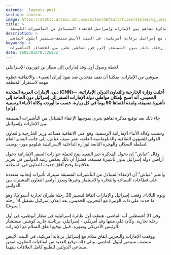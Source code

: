 ```yaml
--- 
extends: _layouts.post 
section: content 
image: https://static.arabic.cnn.com/sites/default/files/styles/og_image_v1/public/2020/10/22/images/GettyImages-1229178769%20%281%29.jpg?itok=KZzJfkLN 
title: > 
  مذكرة تفاهم بين الإمارات وإسرائيل للإعفاء المتبادل من التأشيرات المُسبقة 
description: > 
  جاء ذلك بعد توقيع مذكرة تفاهم يجري بموجبها الإعفاء المُتبادل من التأشيرات المسبقة بين الإمارات وإسرائيل.واعتبر "غباش" أن الإعفاء المتبادل من التأشيرات المسبقة سيترك تأثيرات إيجابية متعددة على قطاعات السياحة والتجارة والاستثمار وغيرها ويعزز أواصر التعاون المشترك بين الدولتين.وفي 31 أغسطس آب الماضي، هبطت أول طائرة إسرائيلية في مطار أبوظبي، في أول رحلة تجارية.وكان على متنها وفد أمريكي - إسرائيلي، برئاسة جاريد كوشنر، مستشار الرئيس الأمريكي وصهره، قبيل توقيع اتفاق السلام مع الإمارات.ووقعت الإمارات والبحرين اتفاق سلام مع إسرائيل برعاية أمريكية، في البيت الأبيض منتصف سبتمبر أيلول الماضي. 
keywords: > 
  مذكرة, وإسرائيل, إسرائيل, الإمارات, مع, المتبادل, غباش, رحلة, ذلك, بين, المسبقة, إلى, في, تفاهم, على, من, للإعفاء, التأشيرات 
date: 1603383278.725832 
--- 
```

<div><p>&#1604;&#1581;&#1592;&#1577; &#1608;&#1589;&#1608;&#1604; &#1571;&#1608;&#1604; &#1608;&#1601;&#1583; &#1573;&#1605;&#1575;&#1585;&#1575;&#1578;&#1610; &#1573;&#1604;&#1609; &#1605;&#1591;&#1575;&#1585; &#1576;&#1606; &#1594;&#1608;&#1585;&#1610;&#1608;&#1606; &#1575;&#1604;&#1573;&#1587;&#1585;&#1575;&#1574;&#1610;&#1604;&#1610;</p><p>&#1605;&#1606;&#1608;&#1588;&#1606; &#1605;&#1606; &#1575;&#1604;&#1573;&#1605;&#1575;&#1585;&#1575;&#1578;: &#1610;&#1605;&#1603;&#1606;&#1606;&#1575; &#1571;&#1606; &#1606;&#1602;&#1601; &#1605;&#1578;&#1581;&#1583;&#1610;&#1606; &#1590;&#1583; &#1606;&#1601;&#1608;&#1584; &#1573;&#1610;&#1585;&#1575;&#1606; &#1575;&#1604;&#1587;&#1610;&#1569;.. &#1608;&#1575;&#1604;&#1575;&#1578;&#1601;&#1575;&#1602;&#1610;&#1577; &#1582;&#1591;&#1608;&#1577; &#1605;&#1607;&#1605;&#1577; &#1604;&#1575;&#1587;&#1578;&#1602;&#1585;&#1575;&#1585; &#1575;&#1604;&#1605;&#1606;&#1591;&#1602;&#1577;</p><p><strong>&#1583;&#1576;&#1610;&#1548; &#1575;&#1604;&#1573;&#1605;&#1575;&#1585;&#1575;&#1578; &#1575;&#1604;&#1593;&#1585;&#1576;&#1610;&#1577; &#1575;&#1604;&#1605;&#1578;&#1581;&#1583;&#1577; (CNN)-- &#1571;&#1593;&#1604;&#1606;&#1578; &#1608;&#1586;&#1575;&#1585;&#1577; &#1575;&#1604;&#1582;&#1575;&#1585;&#1580;&#1610;&#1577; &#1608;&#1575;&#1604;&#1578;&#1593;&#1575;&#1608;&#1606; &#1575;&#1604;&#1583;&#1608;&#1604;&#1610; &#1575;&#1604;&#1573;&#1605;&#1575;&#1585;&#1575;&#1578;&#1610;&#1577;&#1548; &#1575;&#1604;&#1582;&#1605;&#1610;&#1587;&#1548; &#1571;&#1606;&#1607; &#1571;&#1589;&#1576;&#1581; &#1576;&#1573;&#1605;&#1603;&#1575;&#1606; &#1605;&#1608;&#1575;&#1591;&#1606;&#1610; &#1583;&#1608;&#1604;&#1577; &#1575;&#1604;&#1573;&#1605;&#1575;&#1585;&#1575;&#1578; &#1575;&#1604;&#1587;&#1601;&#1585; &#1573;&#1604;&#1609; &#1573;&#1587;&#1585;&#1575;&#1574;&#1610;&#1604; &#1583;&#1608;&#1606; &#1575;&#1604;&#1581;&#1575;&#1580;&#1577; &#1573;&#1604;&#1609; &#1578;&#1571;&#1588;&#1610;&#1585;&#1577; &#1605;&#1587;&#1576;&#1602;&#1577;&#1548; &#1608;&#1604;&#1605;&#1583;&#1577; &#1571;&#1602;&#1589;&#1575;&#1607;&#1575; 90 &#1610;&#1608;&#1605;&#1575;&#1611; &#1601;&#1610; &#1603;&#1604; &#1586;&#1610;&#1575;&#1585;&#1577;&#1548; &#1581;&#1587;&#1576; &#1605;&#1575; &#1571;&#1608;&#1585;&#1583;&#1578;&#1607; &#1608;&#1603;&#1575;&#1604;&#1577; &#1575;&#1604;&#1571;&#1606;&#1576;&#1575;&#1569; &#1575;&#1604;&#1585;&#1587;&#1605;&#1610;&#1577; (&#1608;&#1575;&#1605;).</strong></p>&#13;
&#13;
<p>&#1580;&#1575;&#1569; &#1584;&#1604;&#1603; &#1576;&#1593;&#1583; &#1578;&#1608;&#1602;&#1610;&#1593; &#1605;&#1584;&#1603;&#1585;&#1577; &#1578;&#1601;&#1575;&#1607;&#1605; &#1610;&#1580;&#1585;&#1610; &#1576;&#1605;&#1608;&#1580;&#1576;&#1607;&#1575; &#1575;&#1604;&#1573;&#1593;&#1601;&#1575;&#1569; &#1575;&#1604;&#1605;&#1615;&#1578;&#1576;&#1575;&#1583;&#1604; &#1605;&#1606; &#1575;&#1604;&#1578;&#1571;&#1588;&#1610;&#1585;&#1575;&#1578; &#1575;&#1604;&#1605;&#1587;&#1576;&#1602;&#1577; &#1576;&#1610;&#1606; &#1575;&#1604;&#1573;&#1605;&#1575;&#1585;&#1575;&#1578; &#1608;&#1573;&#1587;&#1585;&#1575;&#1574;&#1610;&#1604;.</p>&#13;
&#13;
<p>&#1608;&#1581;&#1587;&#1576; &#1608;&#1603;&#1575;&#1604;&#1577; &#1575;&#1604;&#1571;&#1606;&#1576;&#1575;&#1569; &#1575;&#1604;&#1573;&#1605;&#1575;&#1585;&#1575;&#1578;&#1610;&#1577; &#1575;&#1604;&#1585;&#1587;&#1605;&#1610;&#1577;&#1548; &#1608;&#1602;&#1593; &#1593;&#1604;&#1609; &#1575;&#1604;&#1575;&#1578;&#1601;&#1575;&#1602;&#1610;&#1577; &#1605;&#1587;&#1575;&#1593;&#1583; &#1608;&#1586;&#1610;&#1585; &#1575;&#1604;&#1582;&#1575;&#1585;&#1580;&#1610;&#1577; &#1608;&#1575;&#1604;&#1578;&#1593;&#1575;&#1608;&#1606; &#1575;&#1604;&#1583;&#1608;&#1604;&#1610; &#1604;&#1604;&#1588;&#1572;&#1608;&#1606; &#1575;&#1604;&#1579;&#1602;&#1575;&#1601;&#1610;&#1577; &#1608;&#1575;&#1604;&#1583;&#1576;&#1604;&#1608;&#1605;&#1575;&#1587;&#1610;&#1577; &#1575;&#1604;&#1593;&#1575;&#1605;&#1577;&#1548; &#1593;&#1605;&#1585; &#1587;&#1610;&#1601; &#1594;&#1576;&#1575;&#1588;&#1548; &#1573;&#1604;&#1609; &#1580;&#1575;&#1606;&#1576; &#1575;&#1604;&#1605;&#1583;&#1610;&#1585; &#1575;&#1604;&#1593;&#1575;&#1605; &#1604;&#1587;&#1604;&#1591;&#1577; &#1575;&#1604;&#1587;&#1603;&#1575;&#1606; &#1608;&#1575;&#1604;&#1607;&#1580;&#1585;&#1577; &#1575;&#1604;&#1578;&#1575;&#1576;&#1593;&#1577; &#1604;&#1608;&#1586;&#1575;&#1585;&#1577; &#1575;&#1604;&#1583;&#1575;&#1582;&#1604;&#1610;&#1577; &#1575;&#1604;&#1573;&#1587;&#1585;&#1575;&#1574;&#1610;&#1604;&#1610;&#1577; &#1588;&#1604;&#1608;&#1605;&#1608; &#1605;&#1608;&#1585;- &#1610;&#1608;&#1587;&#1601;.</p>&#13;
&#13;
<p>&#1608;&#1602;&#1575;&#1604; "&#1594;&#1576;&#1575;&#1588;" &#1573;&#1606; &#1583;&#1582;&#1608;&#1604; &#1575;&#1604;&#1605;&#1584;&#1603;&#1585;&#1577; &#1581;&#1610;&#1586; &#1575;&#1604;&#1578;&#1606;&#1601;&#1610;&#1584; &#1610;&#1578;&#1610;&#1581; &#1604;&#1581;&#1605;&#1604;&#1577; &#1580;&#1608;&#1575;&#1586;&#1575;&#1578; &#1575;&#1604;&#1587;&#1601;&#1585; &#1575;&#1604;&#1573;&#1605;&#1575;&#1585;&#1575;&#1578;&#1610;&#1577; &#1583;&#1582;&#1608;&#1604; &#1571;&#1585;&#1575;&#1590;&#1610; &#1583;&#1608;&#1604;&#1577; &#1573;&#1587;&#1585;&#1575;&#1574;&#1610;&#1604; &#1576;&#1583;&#1608;&#1606; &#1578;&#1571;&#1588;&#1610;&#1585;&#1577; &#1605;&#1587;&#1576;&#1602;&#1577;&#1548; &#1605;&#1615;&#1593;&#1578;&#1576;&#1585;&#1611;&#1575; &#1571;&#1606; &#1584;&#1604;&#1603; &#1610;&#1593;&#1603;&#1587; &#1585;&#1594;&#1576;&#1577; &#1575;&#1604;&#1583;&#1608;&#1604;&#1578;&#1610;&#1606; &#1601;&#1610; &#1578;&#1593;&#1586;&#1610;&#1586; &#1593;&#1604;&#1575;&#1602;&#1578;&#1607;&#1605;&#1575; &#1608;&#1601;&#1578;&#1581; &#1570;&#1601;&#1575;&#1602; &#1580;&#1583;&#1610;&#1583;&#1577; &#1604;&#1604;&#1578;&#1593;&#1575;&#1608;&#1606; &#1601;&#1610; &#1575;&#1604;&#1605;&#1606;&#1591;&#1602;&#1577;.</p>&#13;
&#13;
<p>&#1608;&#1575;&#1593;&#1578;&#1576;&#1585; "&#1594;&#1576;&#1575;&#1588;" &#1571;&#1606; &#1575;&#1604;&#1573;&#1593;&#1601;&#1575;&#1569; &#1575;&#1604;&#1605;&#1578;&#1576;&#1575;&#1583;&#1604; &#1605;&#1606; &#1575;&#1604;&#1578;&#1571;&#1588;&#1610;&#1585;&#1575;&#1578; &#1575;&#1604;&#1605;&#1587;&#1576;&#1602;&#1577; &#1587;&#1610;&#1578;&#1585;&#1603; &#1578;&#1571;&#1579;&#1610;&#1585;&#1575;&#1578; &#1573;&#1610;&#1580;&#1575;&#1576;&#1610;&#1577; &#1605;&#1578;&#1593;&#1583;&#1583;&#1577; &#1593;&#1604;&#1609; &#1602;&#1591;&#1575;&#1593;&#1575;&#1578; &#1575;&#1604;&#1587;&#1610;&#1575;&#1581;&#1577; &#1608;&#1575;&#1604;&#1578;&#1580;&#1575;&#1585;&#1577; &#1608;&#1575;&#1604;&#1575;&#1587;&#1578;&#1579;&#1605;&#1575;&#1585; &#1608;&#1594;&#1610;&#1585;&#1607;&#1575; &#1608;&#1610;&#1593;&#1586;&#1586; &#1571;&#1608;&#1575;&#1589;&#1585; &#1575;&#1604;&#1578;&#1593;&#1575;&#1608;&#1606; &#1575;&#1604;&#1605;&#1588;&#1578;&#1585;&#1603; &#1576;&#1610;&#1606; &#1575;&#1604;&#1583;&#1608;&#1604;&#1578;&#1610;&#1606;.</p>&#13;
&#13;
<p>&#1608;&#1610;&#1608;&#1605; &#1575;&#1604;&#1579;&#1604;&#1575;&#1579;&#1575;&#1569;&#1548; &#1608;&#1602;&#1593;&#1578; &#1573;&#1587;&#1585;&#1575;&#1574;&#1610;&#1604; &#1608;&#1575;&#1604;&#1573;&#1605;&#1575;&#1585;&#1575;&#1578; &#1575;&#1578;&#1601;&#1575;&#1602;&#1575; &#1604;&#1578;&#1587;&#1610;&#1610;&#1585; 28 &#1585;&#1581;&#1604;&#1577; &#1591;&#1610;&#1585;&#1575;&#1606; &#1578;&#1580;&#1575;&#1585;&#1610;&#1577; &#1571;&#1587;&#1576;&#1608;&#1593;&#1610;&#1611;&#1575;. &#1608;&#1607;&#1608; &#1605;&#1575; &#1581;&#1583;&#1579; &#1593;&#1604;&#1609; &#1584;&#1575;&#1578; &#1575;&#1604;&#1608;&#1578;&#1610;&#1585;&#1577; &#1605;&#1593; &#1575;&#1604;&#1576;&#1581;&#1585;&#1610;&#1606;&#1548; &#1575;&#1604;&#1582;&#1605;&#1610;&#1587;&#1548; &#1576;&#1593;&#1583; &#1573;&#1593;&#1604;&#1575;&#1606; &#1573;&#1587;&#1585;&#1575;&#1574;&#1610;&#1604; &#1578;&#1588;&#1594;&#1610;&#1604; 14 &#1585;&#1581;&#1604;&#1577; &#1571;&#1587;&#1576;&#1608;&#1593;&#1610;&#1611;&#1575;.</p>&#13;
&#13;
<p>&#1608;&#1601;&#1610; 31 &#1571;&#1594;&#1587;&#1591;&#1587; &#1570;&#1576; &#1575;&#1604;&#1605;&#1575;&#1590;&#1610;&#1548; &#1607;&#1576;&#1591;&#1578; &#1571;&#1608;&#1604; &#1591;&#1575;&#1574;&#1585;&#1577; &#1573;&#1587;&#1585;&#1575;&#1574;&#1610;&#1604;&#1610;&#1577; &#1601;&#1610; &#1605;&#1591;&#1575;&#1585; &#1571;&#1576;&#1608;&#1592;&#1576;&#1610;&#1548; &#1601;&#1610; &#1571;&#1608;&#1604; &#1585;&#1581;&#1604;&#1577; &#1578;&#1580;&#1575;&#1585;&#1610;&#1577;. &#1608;&#1603;&#1575;&#1606; &#1593;&#1604;&#1609; &#1605;&#1578;&#1606;&#1607;&#1575; &#1608;&#1601;&#1583; &#1571;&#1605;&#1585;&#1610;&#1603;&#1610; - &#1573;&#1587;&#1585;&#1575;&#1574;&#1610;&#1604;&#1610;&#1548; &#1576;&#1585;&#1574;&#1575;&#1587;&#1577; &#1580;&#1575;&#1585;&#1610;&#1583; &#1603;&#1608;&#1588;&#1606;&#1585;&#1548; &#1605;&#1587;&#1578;&#1588;&#1575;&#1585; &#1575;&#1604;&#1585;&#1574;&#1610;&#1587; &#1575;&#1604;&#1571;&#1605;&#1585;&#1610;&#1603;&#1610; &#1608;&#1589;&#1607;&#1585;&#1607;&#1548; &#1602;&#1576;&#1610;&#1604; &#1578;&#1608;&#1602;&#1610;&#1593; &#1575;&#1578;&#1601;&#1575;&#1602; &#1575;&#1604;&#1587;&#1604;&#1575;&#1605; &#1605;&#1593; &#1575;&#1604;&#1573;&#1605;&#1575;&#1585;&#1575;&#1578;.</p>&#13;
&#13;
<p>&#1608;&#1608;&#1602;&#1593;&#1578; &#1575;&#1604;&#1573;&#1605;&#1575;&#1585;&#1575;&#1578; &#1608;&#1575;&#1604;&#1576;&#1581;&#1585;&#1610;&#1606; &#1575;&#1578;&#1601;&#1575;&#1602; &#1587;&#1604;&#1575;&#1605; &#1605;&#1593; &#1573;&#1587;&#1585;&#1575;&#1574;&#1610;&#1604; &#1576;&#1585;&#1593;&#1575;&#1610;&#1577; &#1571;&#1605;&#1585;&#1610;&#1603;&#1610;&#1577;&#1548; &#1601;&#1610; &#1575;&#1604;&#1576;&#1610;&#1578; &#1575;&#1604;&#1571;&#1576;&#1610;&#1590; &#1605;&#1606;&#1578;&#1589;&#1601; &#1587;&#1576;&#1578;&#1605;&#1576;&#1585; &#1571;&#1610;&#1604;&#1608;&#1604; &#1575;&#1604;&#1605;&#1575;&#1590;&#1610;. &#1608;&#1578;&#1604;&#1609; &#1584;&#1604;&#1603; &#1578;&#1608;&#1602;&#1610;&#1593; &#1575;&#1604;&#1593;&#1583;&#1610;&#1583; &#1605;&#1606; &#1575;&#1578;&#1601;&#1575;&#1602;&#1610;&#1575;&#1578; &#1575;&#1604;&#1578;&#1593;&#1575;&#1608;&#1606;&#1548; &#1590;&#1605;&#1606; &#1605;&#1587;&#1575;&#1593;&#1610; &#1575;&#1604;&#1583;&#1608;&#1604;&#1578;&#1610;&#1606; &#1604;&#1578;&#1591;&#1576;&#1610;&#1593; &#1603;&#1575;&#1605;&#1604; &#1575;&#1604;&#1593;&#1604;&#1575;&#1602;&#1575;&#1578; &#1576;&#1610;&#1606;&#1607;&#1605;&#1575;.</p>&#13;
&#13;
</div>